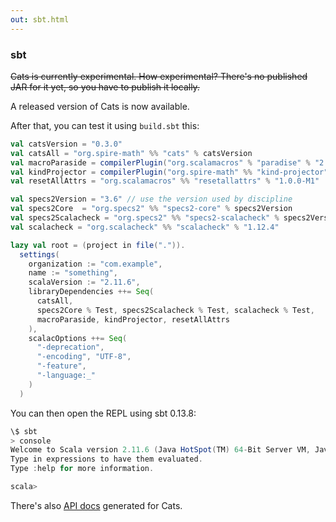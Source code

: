 ```yaml
---
out: sbt.html
---
```


  [catsdocs]: http://non.github.io/cats/api/

### sbt

<s>Cats is currently experimental. How experimental?
There's no published JAR for it yet, so you have to publish it locally.</s>

A released version of Cats is now available.

After that, you can test it using `build.sbt` this:

```scala
val catsVersion = "0.3.0"
val catsAll = "org.spire-math" %% "cats" % catsVersion
val macroParaside = compilerPlugin("org.scalamacros" % "paradise" % "2.1.0-M5" cross CrossVersion.full)
val kindProjector = compilerPlugin("org.spire-math" %% "kind-projector" % "0.6.3")
val resetAllAttrs = "org.scalamacros" %% "resetallattrs" % "1.0.0-M1"

val specs2Version = "3.6" // use the version used by discipline
val specs2Core  = "org.specs2" %% "specs2-core" % specs2Version
val specs2Scalacheck = "org.specs2" %% "specs2-scalacheck" % specs2Version
val scalacheck = "org.scalacheck" %% "scalacheck" % "1.12.4"

lazy val root = (project in file(".")).
  settings(
    organization := "com.example",
    name := "something",
    scalaVersion := "2.11.6",
    libraryDependencies ++= Seq(
      catsAll,
      specs2Core % Test, specs2Scalacheck % Test, scalacheck % Test,
      macroParaside, kindProjector, resetAllAttrs
    ),
    scalacOptions ++= Seq(
      "-deprecation",
      "-encoding", "UTF-8",
      "-feature",
      "-language:_"
    )
  )
```

You can then open the REPL using sbt 0.13.8:

```scala
\$ sbt
> console
Welcome to Scala version 2.11.6 (Java HotSpot(TM) 64-Bit Server VM, Java 1.7.0_79).
Type in expressions to have them evaluated.
Type :help for more information.

scala>
```

There's also [API docs][catsdocs] generated for Cats.
